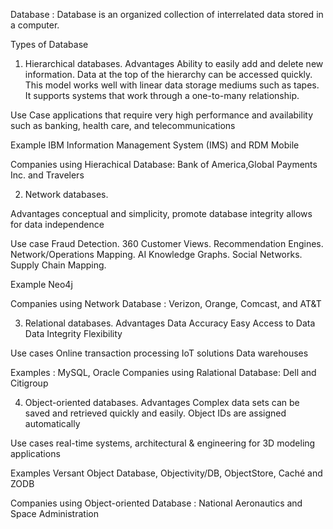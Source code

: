 Database : Database is an organized collection of interrelated data stored in a computer.

Types of Database
1. Hierarchical databases.
Advantages
Ability to easily add and delete new information.
Data at the top of the hierarchy can be accessed quickly.
This model works well with linear data storage mediums such as tapes.
It supports systems that work through a one-to-many relationship.

Use Case
applications that require very high performance and availability such as banking, health care, and telecommunications

Example
IBM Information Management System (IMS) and RDM Mobile

Companies using Hierachical Database: Bank of America,Global Payments Inc. and Travelers

2. Network databases.

Advantages
conceptual and simplicity, 
promote database integrity
allows for data independence

Use case 
Fraud Detection.
360 Customer Views.
Recommendation Engines.
Network/Operations Mapping.
AI Knowledge Graphs.
Social Networks.
Supply Chain Mapping.

Example
Neo4j

Companies using Network Database : Verizon, Orange, Comcast, and AT&T

3. Relational databases.
Advantages
Data Accuracy
Easy Access to Data
Data Integrity
Flexibility

Use cases
Online transaction processing
IoT solutions
Data warehouses

Examples : MySQL, Oracle
Companies using Ralational Database: Dell and Citigroup

4. Object-oriented databases.
Advantages
Complex data sets can be saved and retrieved quickly and easily.
Object IDs are assigned automatically

Use cases 
real-time systems, architectural & engineering for 3D modeling applications

Examples
 Versant Object Database, Objectivity/DB, ObjectStore, Caché and ZODB

Companies using Object-oriented Database : National Aeronautics and Space Administration